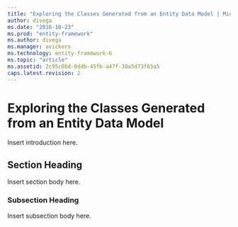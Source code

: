 ```yaml
---
title: "Exploring the Classes Generated from an Entity Data Model | Microsoft Docs"
author: divega
ms.date: "2016-10-23"
ms.prod: "entity-framework"
ms.author: divega
ms.manager: avickers
ms.technology: entity-framework-6
ms.topic: "article"
ms.assetid: 2c95c0bd-0ddb-45fb-a47f-38a5d73f65a5
caps.latest.revision: 2
---
```

# Exploring the Classes Generated from an Entity Data Model
Insert introduction here.  
  
## Section Heading  
 Insert section body here.  
  
### Subsection Heading  
 Insert subsection body here.